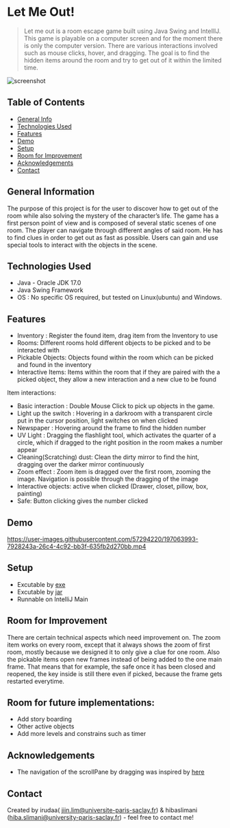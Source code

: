 # Let Me Out!
> Let me out is a room escape game built using Java Swing and IntellIJ. This game is playable on a computer screen and for the moment there is only the computer version. There are various interactions involved such as mouse clicks, hover, and dragging. The goal is to find the hidden items around the room and try to get out of it within the limited time.
>
![screenshot](https://user-images.githubusercontent.com/57294220/197063803-4c767754-2bdb-4dea-b80f-1b9cc7813b8c.jpg)

## Table of Contents
* [General Info](#general-information)
* [Technologies Used](#technologies-used)
* [Features](#features)
* [Demo](#demo)
* [Setup](#setup)
* [Room for Improvement](#room-for-improvement)
* [Acknowledgements](#acknowledgements)
* [Contact](#contact)

## General Information
The purpose of this project is for the user to discover how to get out of the room while also solving the mystery of the character’s life. The game has a first person point of view and is composed of several static scenes of one room. The player can navigate through different angles of said room. He has to find clues in order to get out as fast as possible. Users can gain and use special tools to interact with the objects in the scene.


## Technologies Used
- Java - Oracle JDK 17.0
- Java Swing Framework
- OS : No specific OS required, but tested on Linux(ubuntu) and Windows.

## Features
- Inventory : Register the found item, drag item from the Inventory to use
- Rooms: Different rooms hold different objects to be picked and to be interacted with
- Pickable Objects: Objects found within the room which can be picked and found in the inventory
- Interactive Items: Items within the room that if they are paired with the a picked object, they allow a new interaction and a new clue to be found

Item interactions:
- Basic interaction : Double Mouse Click to pick up objects in the game.
- Light up the switch : Hovering in a darkroom with a transparent circle put in the cursor position, light switches on when clicked
- Newspaper : Hovering around the frame to find the hidden number
- UV Light : Dragging the flashlight tool, which activates the quarter of a circle, which if dragged to the right position in the room makes a number appear 
- Cleaning(Scratching) dust: Clean the dirty mirror to find the hint, dragging over the darker mirror continuously
- Zoom effect : Zoom item is dragged over the first room, zooming the image. Navigation is possible through the dragging of the image
- Interactive objects: active when clicked (Drawer, closet, pillow, box, painting)
- Safe: Button clicking gives the number clicked

## Demo

https://user-images.githubusercontent.com/57294220/197063993-7928243a-26c4-4c92-bb3f-635fb2d270bb.mp4


## Setup
- Excutable by [exe](https://drive.google.com/file/d/1Dvm0zhn8gVduu9IM_lYy6-zy4HmDYCvo/view?usp=sharing)
- Excutable by [jar](https://drive.google.com/file/d/1uHIixfCcPp933_F9_r-hQQGEZ5Le-gM7/view?usp=sharing)
- Runnable on IntelliJ Main


## Room for Improvement
There are certain technical aspects which need improvement on. The zoom item works on every room, except that it always shows the zoom of first room, mostly because we designed it to only give a clue for one room. Also the pickable items open new frames instead of being added to the one main frame. That means that for example, the safe once it has been closed and reopened, the key inside is still there even if picked, because the frame gets restarted everytime. 


## Room for future implementations:
- Add story boarding
- Other active objects
- Add more levels and constrains such as timer

## Acknowledgements
- The navigation of the scrollPane by dragging was inspired by [here](https://stackoverflow.com/questions/10243257/java-scroll-image-by-mouse-dragging)

## Contact
Created by irudaa( jiin.lim@universite-paris-saclay.fr) & hibaslimani (hiba.slimani@university-paris-saclay.fr) - feel free to contact me!
